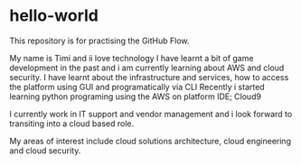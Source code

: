 # hello-world
This repository is for practising the GitHub Flow.

My name is Timi and ii love technology
I have learnt a bit of game development in the past and i am currently learning about AWS and cloud security.
I have learnt about the infrastructure and services, how to access the platform using GUI and programatically via CLI
Recently i started learning python programing using the AWS on platform IDE; Cloud9

I currently work in IT support and vendor management and i look forward to transiting into a cloud based role.

My areas of interest include cloud solutions architecture, cloud engineering and cloud security.


